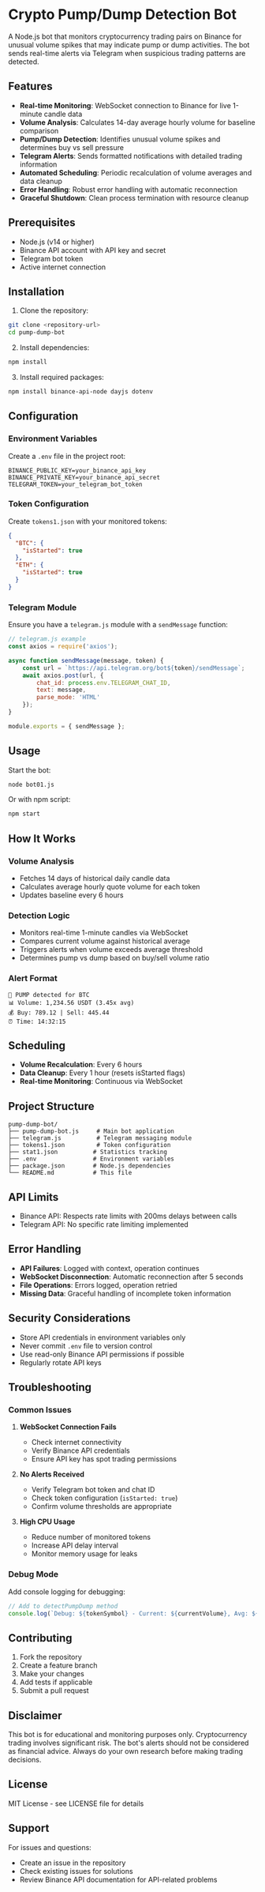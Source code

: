 # Crypto Pump/Dump Detection Bot

A Node.js bot that monitors cryptocurrency trading pairs on Binance for unusual volume spikes that may indicate pump or dump activities. The bot sends real-time alerts via Telegram when suspicious trading patterns are detected.

## Features

- **Real-time Monitoring**: WebSocket connection to Binance for live 1-minute candle data
- **Volume Analysis**: Calculates 14-day average hourly volume for baseline comparison
- **Pump/Dump Detection**: Identifies unusual volume spikes and determines buy vs sell pressure
- **Telegram Alerts**: Sends formatted notifications with detailed trading information
- **Automated Scheduling**: Periodic recalculation of volume averages and data cleanup
- **Error Handling**: Robust error handling with automatic reconnection
- **Graceful Shutdown**: Clean process termination with resource cleanup

## Prerequisites

- Node.js (v14 or higher)
- Binance API account with API key and secret
- Telegram bot token
- Active internet connection

## Installation

1. Clone the repository:
```bash
git clone <repository-url>
cd pump-dump-bot
```

2. Install dependencies:
```bash
npm install
```

3. Install required packages:
```bash
npm install binance-api-node dayjs dotenv
```

## Configuration

### Environment Variables

Create a `.env` file in the project root:

```env
BINANCE_PUBLIC_KEY=your_binance_api_key
BINANCE_PRIVATE_KEY=your_binance_api_secret
TELEGRAM_TOKEN=your_telegram_bot_token
```

### Token Configuration

Create `tokens1.json` with your monitored tokens:

```json
{
  "BTC": {
    "isStarted": true
  },
  "ETH": {
    "isStarted": true
  }
}
```

### Telegram Module

Ensure you have a `telegram.js` module with a `sendMessage` function:

```javascript
// telegram.js example
const axios = require('axios');

async function sendMessage(message, token) {
    const url = `https://api.telegram.org/bot${token}/sendMessage`;
    await axios.post(url, {
        chat_id: process.env.TELEGRAM_CHAT_ID,
        text: message,
        parse_mode: 'HTML'
    });
}

module.exports = { sendMessage };
```

## Usage

Start the bot:

```bash
node bot01.js
```

Or with npm script:

```bash
npm start
```

## How It Works

### Volume Analysis
- Fetches 14 days of historical daily candle data
- Calculates average hourly quote volume for each token
- Updates baseline every 6 hours

### Detection Logic
- Monitors real-time 1-minute candles via WebSocket
- Compares current volume against historical average
- Triggers alerts when volume exceeds average threshold
- Determines pump vs dump based on buy/sell volume ratio

### Alert Format
```
🚀 PUMP detected for BTC
📊 Volume: 1,234.56 USDT (3.45x avg)
💰 Buy: 789.12 | Sell: 445.44
⏰ Time: 14:32:15
```

## Scheduling

- **Volume Recalculation**: Every 6 hours
- **Data Cleanup**: Every 1 hour (resets isStarted flags)
- **Real-time Monitoring**: Continuous via WebSocket

## Project Structure

```
pump-dump-bot/
├── pump-dump-bot.js     # Main bot application
├── telegram.js          # Telegram messaging module
├── tokens1.json         # Token configuration
├── stat1.json          # Statistics tracking
├── .env                # Environment variables
├── package.json        # Node.js dependencies
└── README.md           # This file
```

## API Limits

- Binance API: Respects rate limits with 200ms delays between calls
- Telegram API: No specific rate limiting implemented

## Error Handling

- **API Failures**: Logged with context, operation continues
- **WebSocket Disconnection**: Automatic reconnection after 5 seconds
- **File Operations**: Errors logged, operation retried
- **Missing Data**: Graceful handling of incomplete token information

## Security Considerations

- Store API credentials in environment variables only
- Never commit `.env` file to version control
- Use read-only Binance API permissions if possible
- Regularly rotate API keys

## Troubleshooting

### Common Issues

1. **WebSocket Connection Fails**
    - Check internet connectivity
    - Verify Binance API credentials
    - Ensure API key has spot trading permissions

2. **No Alerts Received**
    - Verify Telegram bot token and chat ID
    - Check token configuration (`isStarted: true`)
    - Confirm volume thresholds are appropriate

3. **High CPU Usage**
    - Reduce number of monitored tokens
    - Increase API delay interval
    - Monitor memory usage for leaks

### Debug Mode

Add console logging for debugging:

```javascript
// Add to detectPumpDump method
console.log(`Debug: ${tokenSymbol} - Current: ${currentVolume}, Avg: ${avgVolume}`);
```

## Contributing

1. Fork the repository
2. Create a feature branch
3. Make your changes
4. Add tests if applicable
5. Submit a pull request

## Disclaimer

This bot is for educational and monitoring purposes only. Cryptocurrency trading involves significant risk. The bot's alerts should not be considered as financial advice. Always do your own research before making trading decisions.

## License

MIT License - see LICENSE file for details

## Support

For issues and questions:
- Create an issue in the repository
- Check existing issues for solutions
- Review Binance API documentation for API-related problems